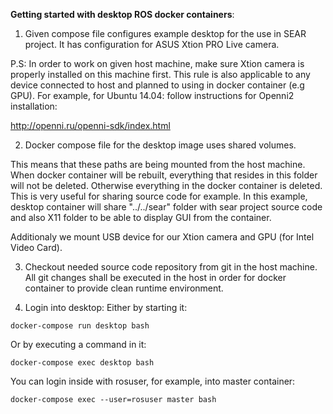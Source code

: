 
<b>Getting started with desktop ROS docker containers</b>:

1) Given compose file configures example desktop for the use in SEAR project.
It has configuration for ASUS Xtion PRO Live camera.

P.S: In order to work on given host machine, make sure Xtion camera is properly
installed on this machine first. This rule is also applicable to any device
connected to host and planned to using in docker container (e.g GPU).
For example, for Ubuntu 14.04: follow instructions for Openni2 installation:

<url>http://openni.ru/openni-sdk/index.html</url>

2) Docker compose file for the desktop image uses shared volumes.

This means that these paths are being mounted from the host machine.
When docker container will be rebuilt, everything that resides in this folder
will not be deleted. Otherwise everything in the docker container is deleted.
This is very useful for sharing source code for example. 
In this example, desktop container will share "../../sear" folder with sear project
source code and also X11 folder to be able to display GUI from the container.

Additionaly we mount USB device for our Xtion camera and GPU (for Intel Video 
Card).

3) Checkout needed source code repository from git in the host machine. All 
git changes shall be executed in the host in order for docker container to
provide clean runtime environment.

4) Login into desktop:
Either by starting it:

<code>docker-compose run desktop bash</code>

Or by executing a command in it:

<code>docker-compose exec desktop bash</code>

You can login inside with rosuser, for example, into master container:

<code>docker-compose exec --user=rosuser master bash</code>


